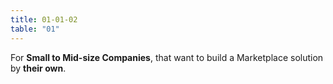 ```yaml
---
title: 01-01-02 
table: "01"
---
```

For <b>Small to Mid-size Companies</b>, that want to build a Marketplace solution by <b>their own</b>. 
